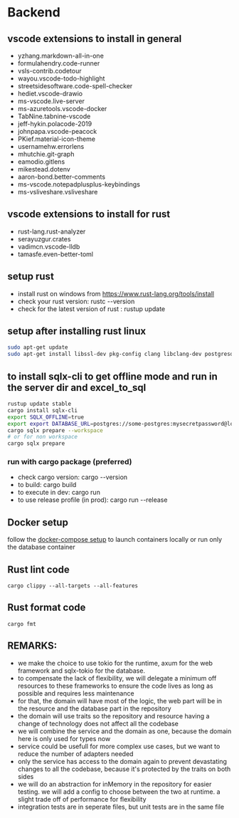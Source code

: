 # Backend

## vscode extensions to install in general

- yzhang.markdown-all-in-one
- formulahendry.code-runner
- vsls-contrib.codetour
- wayou.vscode-todo-highlight
- streetsidesoftware.code-spell-checker
- hediet.vscode-drawio
- ms-vscode.live-server
- ms-azuretools.vscode-docker
- TabNine.tabnine-vscode
- jeff-hykin.polacode-2019
- johnpapa.vscode-peacock
- PKief.material-icon-theme
- usernamehw.errorlens
- mhutchie.git-graph
- eamodio.gitlens
- mikestead.dotenv
- aaron-bond.better-comments
- ms-vscode.notepadplusplus-keybindings
- ms-vsliveshare.vsliveshare

## vscode extensions to install for rust

- rust-lang.rust-analyzer
- serayuzgur.crates
- vadimcn.vscode-lldb
- tamasfe.even-better-toml

## setup rust

- install rust on windows from https://www.rust-lang.org/tools/install
- check your rust version: rustc --version
- check for the latest version of rust : rustup update

## setup after installing rust linux

```bash
sudo apt-get update
sudo apt-get install libssl-dev pkg-config clang libclang-dev postgresql-client
```

## to install sqlx-cli to get offline mode and run in the server dir and excel_to_sql

```bash
rustup update stable
cargo install sqlx-cli
export SQLX_OFFLINE=true
export export DATABASE_URL=postgres://some-postgres:mysecretpassword@localhost:5432/some-postgres
cargo sqlx prepare --workspace
# or for non workspace
cargo sqlx prepare
```

### run with cargo package (preferred)

- check cargo version: cargo --version
- to build: cargo build
- to execute in dev: cargo run
- to use release profile (in prod): cargo run --release

## Docker setup

follow the [docker-compose setup](./README.Docker.md) to launch containers locally or run only the database container

## Rust lint code

```
cargo clippy --all-targets --all-features
```

## Rust format code

```
cargo fmt
```

## REMARKS:

- we make the choice to use tokio for the runtime, axum for the web framework and sqlx-tokio for the database.
- to compensate the lack of flexibility, we will delegate a minimum off resources to these frameworks to ensure the code lives as long as possible and requires less maintenance
- for that, the domain will have most of the logic, the web part will be in the resource and the database part in the repository
- the domain will use traits so the repository and resource having a change of technology does not affect all the codebase
- we will combine the service and the domain as one, because the domain here is only used for types now
- service could be usefull for more complex use cases, but we want to reduce the number of adapters needed
- only the service has access to the domain again to prevent devastating changes to all the codebase, because it's protected by the traits on both sides
- we will do an abstraction for inMemory in the repository for easier testing. we will add a config to choose between the two at runtime. a slight trade off of performance for flexibility
- integration tests are in seperate files, but unit tests are in the same file
